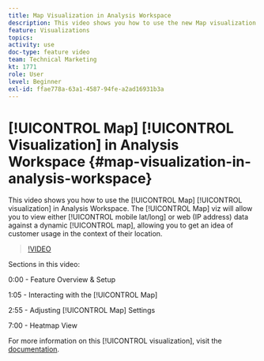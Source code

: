 ```yaml
---
title: Map Visualization in Analysis Workspace
description: This video shows you how to use the new Map visualization in Analysis Workspace. The Map viz will allow you to view either mobile (lat/long) or web (IP address) data against a dynamic map, allowing you to get an idea of customer usage in the context of their location.
feature: Visualizations
topics: 
activity: use
doc-type: feature video
team: Technical Marketing
kt: 1771
role: User
level: Beginner
exl-id: ffae778a-63a1-4587-94fe-a2ad16931b3a
---
```

# [!UICONTROL Map] [!UICONTROL Visualization] in Analysis Workspace {#map-visualization-in-analysis-workspace}

This video shows you how to use the [!UICONTROL Map] [!UICONTROL visualization] in Analysis Workspace. The [!UICONTROL Map] viz will allow you to view either [!UICONTROL mobile lat/long] or web (IP address) data against a dynamic [!UICONTROL map], allowing you to get an idea of customer usage in the context of their location.

>[!VIDEO](https://video.tv.adobe.com/v/23559/?quality=12)

Sections in this video:

0:00 - Feature Overview & Setup

1:05 - Interacting with the [!UICONTROL Map]

2:55 - Adjusting [!UICONTROL Map] Settings

7:00 - Heatmap View

For more information on this [!UICONTROL visualization], visit the [documentation](https://experienceleague.adobe.com/docs/analytics/analyze/analysis-workspace/visualizations/map-visualization.html?lang=en).
